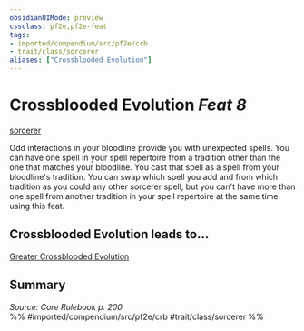 ```yaml
---
obsidianUIMode: preview
cssclass: pf2e,pf2e-feat
tags:
- imported/compendium/src/pf2e/crb
- trait/class/sorcerer
aliases: ["Crossblooded Evolution"]
---
```

# Crossblooded Evolution  *Feat 8*  
[sorcerer](rules/traits/sorcerer.md)  


Odd interactions in your bloodline provide you with unexpected spells. You can have one spell in your spell repertoire from a tradition other than the one that matches your bloodline. You cast that spell as a spell from your bloodline's tradition. You can swap which spell you add and from which tradition as you could any other sorcerer spell, but you can't have more than one spell from another tradition in your spell repertoire at the same time using this feat.

## Crossblooded Evolution leads to...

[Greater Crossblooded Evolution](greater-crossblooded-evolution.md)

## Summary

*Source: Core Rulebook p. 200*  
%% #imported/compendium/src/pf2e/crb #trait/class/sorcerer %%